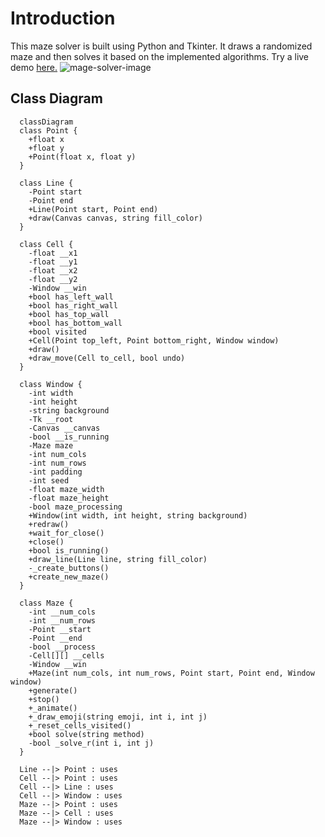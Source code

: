 # Introduction

This maze solver is built using Python and Tkinter. It draws a randomized maze and then solves it based on the implemented algorithms. Try a live demo [here.](https://1-ashraful-islam.github.io/projects/maze-generator-and-solver/)
![mage-solver-image](https://i.imgur.com/RehzDga.png)

## Class Diagram

``` mermaid
  classDiagram
  class Point {
    +float x
    +float y
    +Point(float x, float y)
  }

  class Line {
    -Point start
    -Point end
    +Line(Point start, Point end)
    +draw(Canvas canvas, string fill_color)
  }

  class Cell {
    -float __x1
    -float __y1
    -float __x2
    -float __y2
    -Window __win
    +bool has_left_wall
    +bool has_right_wall
    +bool has_top_wall
    +bool has_bottom_wall
    +bool visited
    +Cell(Point top_left, Point bottom_right, Window window)
    +draw()
    +draw_move(Cell to_cell, bool undo)
  }

  class Window {
    -int width
    -int height
    -string background
    -Tk __root
    -Canvas __canvas
    -bool __is_running
    -Maze maze
    -int num_cols
    -int num_rows
    -int padding
    -int seed
    -float maze_width
    -float maze_height
    -bool maze_processing
    +Window(int width, int height, string background)
    +redraw()
    +wait_for_close()
    +close()
    +bool is_running()
    +draw_line(Line line, string fill_color)
    -_create_buttons()
    +create_new_maze()
  }

  class Maze {
    -int __num_cols
    -int __num_rows
    -Point __start
    -Point __end
    -bool __process
    -Cell[][] __cells
    -Window __win
    +Maze(int num_cols, int num_rows, Point start, Point end, Window window)
    +generate()
    +stop()
    +_animate()
    +_draw_emoji(string emoji, int i, int j)
    +_reset_cells_visited()
    +bool solve(string method)
    -bool _solve_r(int i, int j)
  }

  Line --|> Point : uses
  Cell --|> Point : uses
  Cell --|> Line : uses
  Cell --|> Window : uses
  Maze --|> Point : uses
  Maze --|> Cell : uses
  Maze --|> Window : uses
  ```
